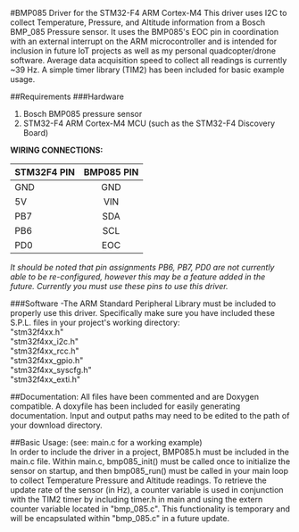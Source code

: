 #BMP085 Driver for the STM32-F4 ARM Cortex-M4
This driver uses I2C to collect Temperature, Pressure, and Altitude information from a Bosch BMP_085 Pressure sensor. It uses the BMP085's EOC pin in coordination with an external interrupt on the ARM microcontroller and is intended for inclusion in future IoT projects as well as my personal quadcopter/drone software. Average data acquisition speed to collect all readings is currently ~39 Hz. A simple timer library (TIM2) has been included for basic example usage.

##Requirements
###Hardware
1. Bosch BMP085 pressure sensor  
2. STM32-F4 ARM Cortex-M4 MCU (such as the STM32-F4 Discovery Board)  

**WIRING CONNECTIONS:**  


| STM32F4 PIN  | BMP085 PIN  |
| ------------ |:-----------:|
| GND          | GND         |
| 5V           | VIN         |
| PB7          | SDA         |
| PB6          | SCL         |
| PD0          | EOC         |


*It should be noted that pin assignments PB6, PB7, PD0 are not currently able to be re-configured, however this may be a feature added in the future. Currently you must use these pins to use this driver.*  

###Software
-The ARM Standard Peripheral Library must be included to properly use this driver. Specifically make sure you have included these S.P.L. files in your project's working directory:  
  "stm32f4xx.h"  
  "stm32f4xx_i2c.h"  
  "stm32f4xx_rcc.h"  
  "stm32f4xx_gpio.h"  
  "stm32f4xx_syscfg.h"  
  "stm32f4xx_exti.h"  

##Documentation:
All files have been commented and are Doxygen compatible. A doxyfile has been included for easily generating documentation. Input and output paths may need to be edited to the path of your download directory.    

##Basic Usage:
(see: main.c for a working example)  
In order to include the driver in a project, BMP085.h must be included in the main.c file. Within main.c, bmp085_init() must be called once to initialize the sensor on startup, and then bmp085_run() must be called in your main loop to collect Temperature Pressure and Altitude readings. To retrieve the update rate of the sensor (in Hz), a counter variable is used in conjunction with the TIM2 timer by including timer.h in main and using the extern counter variable located in "bmp_085.c". This functionality is temporary and will be encapsulated within "bmp_085.c" in a future update.  
